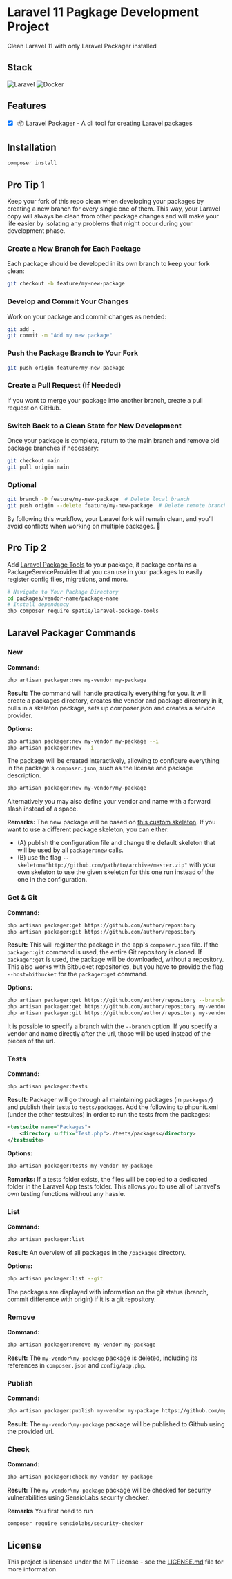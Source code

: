 # Laravel 11 Pagkage Development Project

Clean Laravel 11 with only Laravel Packager installed

## Stack

![Laravel](https://img.shields.io/badge/laravel-%23FF2D20.svg?style=for-the-badge&logo=laravel&logoColor=white)
![Docker](https://img.shields.io/badge/docker-%230db7ed.svg?style=for-the-badge&logo=docker&logoColor=white)

## Features

- [x] 📦 Laravel Packager - A cli tool for creating Laravel packages

## Installation

```sh
composer install
```

## Pro Tip 1

Keep your fork of this repo clean when developing your packages by creating a new branch for every single one of them. This way, your Laravel copy will always be clean from other package changes and will make your life easier by isolating any problems that might occur during your development phase.

### Create a New Branch for Each Package

Each package should be developed in its own branch to keep your fork clean:

```sh
git checkout -b feature/my-new-package
```

### Develop and Commit Your Changes

Work on your package and commit changes as needed:

```sh
git add .
git commit -m "Add my new package"
```

### Push the Package Branch to Your Fork

```sh
git push origin feature/my-new-package
```

### Create a Pull Request (If Needed)

If you want to merge your package into another branch, create a pull request on GitHub.

### Switch Back to a Clean State for New Development

Once your package is complete, return to the main branch and remove old package branches if necessary:

```sh
git checkout main
git pull origin main
```

### Optional

```sh
git branch -D feature/my-new-package  # Delete local branch
git push origin --delete feature/my-new-package  # Delete remote branch
```

By following this workflow, your Laravel fork will remain clean, and you’ll avoid conflicts when working on multiple packages. 🚀

## Pro Tip 2

Add [Laravel Package Tools](https://github.com/spatie/laravel-package-tools) to your package, it package contains a PackageServiceProvider that you can use in your packages to easily register config files, migrations, and more.

```sh
# Navigate to Your Package Directory
cd packages/vendor-name/package-name
# Install dependency
php composer require spatie/laravel-package-tools
```

## Laravel Packager Commands

### New

**Command:**

```bash
php artisan packager:new my-vendor my-package
```

**Result:**
The command will handle practically everything for you. It will create a packages directory, creates the vendor and package directory in it, pulls in a skeleton package, sets up composer.json and creates a service provider.

**Options:**

```bash
php artisan packager:new my-vendor my-package --i
php artisan packager:new --i
```

The package will be created interactively, allowing to configure everything in the package's `composer.json`, such as the license and package description.

```bash
php artisan packager:new my-vendor/my-package
```

Alternatively you may also define your vendor and name with a forward slash instead of a space.

**Remarks:**
The new package will be based on [this custom skeleton](https://github.com/jeroen-g/packager-skeleton). If you want to use a different package skeleton, you can either:

- (A) publish the configuration file and change the default skeleton that will be used by all `packager:new` calls.
- (B) use the flag `--skeleton="http://github.com/path/to/archive/master.zip"` with your own skeleton to use the given skeleton for this one run instead of the one in the configuration.

### Get & Git

**Command:**

```bash
php artisan packager:get https://github.com/author/repository
php artisan packager:git https://github.com/author/repository
```

**Result:**
This will register the package in the app's `composer.json` file.
If the `packager:git` command is used, the entire Git repository is cloned. If `packager:get` is used, the package will be downloaded, without a repository. This also works with Bitbucket repositories, but you have to provide the flag `--host=bitbucket` for the `packager:get` command.

**Options:**

```bash
php artisan packager:get https://github.com/author/repository --branch=develop
php artisan packager:get https://github.com/author/repository my-vendor my-package
php artisan packager:git https://github.com/author/repository my-vendor my-package
```

It is possible to specify a branch with the `--branch` option. If you specify a vendor and name directly after the url, those will be used instead of the pieces of the url.

### Tests

**Command:**

```bash
php artisan packager:tests
```

**Result:**
Packager will go through all maintaining packages (in `packages/`) and publish their tests to `tests/packages`.
Add the following to phpunit.xml (under the other testsuites) in order to run the tests from the packages:

```xml
<testsuite name="Packages">
    <directory suffix="Test.php">./tests/packages</directory>
</testsuite>
```

**Options:**

```bash
php artisan packager:tests my-vendor my-package
```

**Remarks:**
If a tests folder exists, the files will be copied to a dedicated folder in the Laravel App tests folder. This allows you to use all of Laravel's own testing functions without any hassle.

### List

**Command:**

```bash
php artisan packager:list
```

**Result:**
An overview of all packages in the `/packages` directory.

**Options:**

```bash
php artisan packager:list --git
```

The packages are displayed with information on the git status (branch, commit difference with origin) if it is a git repository.

### Remove

**Command:**

```bash
php artisan packager:remove my-vendor my-package
```

**Result:**
The `my-vendor\my-package` package is deleted, including its references in `composer.json` and `config/app.php`.

### Publish

**Command:**

```bash
php artisan packager:publish my-vendor my-package https://github.com/my-vendor/my-package
```

**Result:**
The `my-vendor\my-package` package will be published to Github using the provided url.

### Check

**Command:**

```bash
php artisan packager:check my-vendor my-package
```

**Result:**
The `my-vendor\my-package` package will be checked for security vulnerabilities using SensioLabs security checker.

**Remarks**
You first need to run

```bash
composer require sensiolabs/security-checker
```

## License

This project is licensed under the MIT License - see the [LICENSE.md](LICENSE.md) file for more information.
